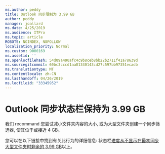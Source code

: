 ```yaml
---
ms.author: peddy
title: Outlook 同步限制为 3.99 GB
author: peddy
manager: joallard
ms.date: 4/25/2019
ms.audience: ITPro
ms.topic: article
ROBOTS: NOINDEX, NOFOLLOW
localization_priority: Normal
ms.custom: 9000169
ms.assetid: ''
ms.openlocfilehash: 54d09a490afc4c9b8ceb8bb22b2711f41a78639d
ms.sourcegitcommit: 60bc3cccd1aa81340143cd27c597bb97351ecadb
ms.translationtype: MT
ms.contentlocale: zh-CN
ms.lasthandoff: 04/26/2019
ms.locfileid: "33345952"
---
```

# <a name="outlook-sync-status-bar-remains-at-399-gb"></a>Outlook 同步状态栏保持为 3.99 GB
我们 recommand 您尝试减小文件夹内容的大小, 或为大型文件夹创建一个同步筛选器, 使其位于或接近 4 GB。

您可以在以下链接中找到有关此行为的详细信息: 状态栏[进度从不显示在最初同步大型文件夹时剩余的 3.99 GB](https://support.microsoft.com/en-us/help/2738323/status-bar-progress-never-shows-more-than-3-99-gb-remaining-on-initial)以上。